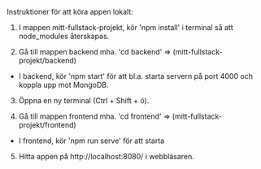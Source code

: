 Instruktioner för att köra appen lokalt:

1. I mappen mitt-fullstack-projekt, kör 'npm install' i terminal så att node_modules återskapas.


2. Gå till mappen backend mha. 'cd backend' => (mitt-fullstack-projekt/backend)
  -  I backend, kör 'npm start' för att bl.a. starta servern på port 4000 och koppla upp mot MongoDB.


3. Öppna en ny terminal (Ctrl + Shift + ö).


4. Gå till mappen frontend mha. 'cd frontend' => (mitt-fullstack-projekt/frontend)
  -  I frontend, kör 'npm run serve' för att starta


5. Hitta appen på http://localhost:8080/ i webbläsaren.